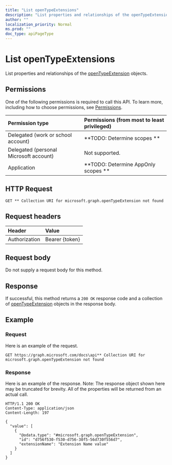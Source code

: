 ```yaml
---
title: "List openTypeExtensions"
description: "List properties and relationships of the openTypeExtension objects."
author: ""
localization_priority: Normal
ms.prod: ""
doc_type: apiPageType
---
```


# List openTypeExtensions

List properties and relationships of the [openTypeExtension](../resources/opentypeextension.md) objects.

## Permissions
One of the following permissions is required to call this API. To learn more, including how to choose permissions, see [Permissions](/concepts/permissions-reference.md).

|Permission type|Permissions (from most to least privileged)|
|:---|:---|
|Delegated (work or school account)|**TODO: Determine scopes **|
|Delegated (personal Microsoft account)|Not supported.|
|Application|**TODO: Determine AppOnly scopes **|

## HTTP Request
<!-- {
  "blockType": "ignored"
}
-->
``` http
GET ** Collection URI for microsoft.graph.openTypeExtension not found
```

## Request headers
|Header|Value|
|:---|:---|
|Authorization|Bearer {token}|

## Request body
Do not supply a request body for this method.

## Response
If successful, this method returns a `200 OK` response code and a collection of [openTypeExtension](../resources/opentypeextension.md) objects in the response body.

## Example

### Request
Here is an example of the request.
<!-- {
  "blockType": "request",
  "name": "get_opentypeextension"
}
-->
``` http
GET https://graph.microsoft.com/docs\api** Collection URI for microsoft.graph.openTypeExtension not found
```

### Response
Here is an example of the response. Note: The response object shown here may be truncated for brevity. All of the properties will be returned from an actual call.
<!-- {
  "blockType": "response",
  "truncated": true,
  "@odata.type": "collection(microsoft.graph.opentypeextension)"
}
-->
``` http
HTTP/1.1 200 OK
Content-Type: application/json
Content-Length: 197

{
  "value": [
    {
      "@odata.type": "#microsoft.graph.openTypeExtension",
      "id": "d756f530-f530-d756-30f5-56d730f556d7",
      "extensionName": "Extension Name value"
    }
  ]
}
```

